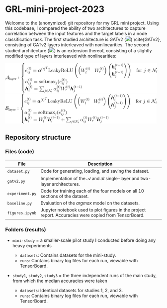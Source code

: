 # GRL-mini-project-2023


Welcome to the (anonymized) git repository for my GRL mini project. Using this codebase, I compared the ability of two architectures to capture correlation between the input features and the target labels in a node classification task.
The first studied architecture is GATv2 (<img src="https://latex.codecogs.com/svg.latex?\mathcal{A}"/>) \cite{GATv2}, consisting of GATv2 layers interleaved with nonlinearities. The second studied architecture (<img src="https://latex.codecogs.com/svg.latex?\mathcal{B}"/>) is an extension thereof, consisting of a slightly modified type of layers interleaved with nonlinearities:


![](equations/Alayer.png)
![](equations/Blayer.png)


<!-- $$
\mathcal{A}_{\text{layer}} :
\begin{cases}
    e_{ij}^{(t)} = {\boldsymbol{a}^{(t)}}^T \text{LeakyReLU}\left(
    \begin{pmatrix}
        W_l^{(t)} & W_r^{(t)}
    \end{pmatrix}
    \begin{pmatrix}
        \boldsymbol{h}_i^{(t-1)} \\
        \boldsymbol{h}_j^{(t-1)}
    \end{pmatrix}
    \right)
    & \text{for } j\in\mathcal{N}_i
    \\
    \alpha_{ij}^{(t)} = \text{softmax}_j(e_{ij}^{(t)})
    \\
    \boldsymbol{h}_i^{(t)} = \sum_{j\in\mathcal{N}_i} \alpha_{ij}^{(t)} W_r^{(t)} \boldsymbol{h}^{(t-1)}_j
\end{cases}
$$
$$
\mathcal{B}_{\text{layer}} :
\begin{cases}
    e_{ij}^{(t)} = {\boldsymbol{a}^{(t)}}^T \text{LeakyReLU}\left(
    \begin{pmatrix}
        W_l^{(t)} & W_r^{(t)}
    \end{pmatrix}
    \begin{pmatrix}
        \boldsymbol{h}_i^{(t-1)} \\
        \boldsymbol{h}_j^{(t-1)}
    \end{pmatrix}
    \right)
    & \text{for } j\in\mathcal{N}_i
    \\
    \alpha_{ij}^{(t)} = \text{softmax}_j(e_{ij}^{(t)})
    \\
    \boldsymbol{h}_i^{(t)} = W_l^{(t)}\boldsymbol{h}_i^{(t-1)} + \sum_{j\in\mathcal{N}_i} \alpha_{ij}^{(t)} W_r^{(t)} \boldsymbol{h}^{(t-1)}_j
\end{cases}
$$ -->


## Repository structure

### Files (code)

| File             | Description                                                                                                     |
|------------------|-----------------------------------------------------------------------------------------------------------------|
| `dataset.py`     | Code for generating, loading, and saving the dataset.                                                            |
| `gatv2.py`       | Implementation of the $\mathcal{A}$ and $\mathcal{B}$ single-layer and two-layer architectures.                                |
| `experiment.py`  | Code for training each of the four models on all 10 sections of the dataset.                                      |
| `baseline.py`    | Evaluation of the *argmax* model on the datasets.                                                          |
| `figures.ipynb`  | Jupyter notebook used to plot figures in the project report. Accuracies were copied from TensorBoard.           |

### Folders (results)

- `mini-study`
  = a smaller-scale pilot study I conducted before doing any heavy experiments
  - `datasets`: Contains datasets for the mini-study.
  - `runs`: Contains binary log files for each run, viewable with TensorBoard.

- `study1`, `study2`, `study3`
  = the three independent runs of the main study, from which the median accuracies were taken
  - `datasets`: Identical datasets for studies 1, 2, and 3.
  - `runs`: Contains binary log files for each run, viewable with TensorBoard.
